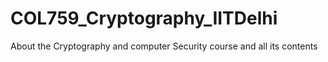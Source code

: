 # COL759_Cryptography_IITDelhi
About the Cryptography and computer Security course and all its contents


